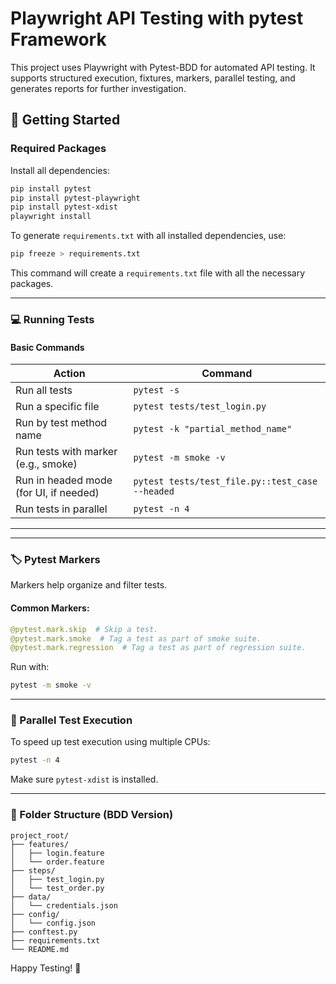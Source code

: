 # Playwright API Testing with pytest Framework

This project uses Playwright with Pytest-BDD for automated API testing. It supports structured execution, fixtures, markers, parallel testing, and generates reports for further investigation.

## 🚀 Getting Started

### Required Packages

Install all dependencies:

```bash
pip install pytest
pip install pytest-playwright
pip install pytest-xdist
playwright install
```

To generate `requirements.txt` with all installed dependencies, use:

```bash
pip freeze > requirements.txt
```

This command will create a `requirements.txt` file with all the necessary packages.

---

### 💻 Running Tests

#### Basic Commands

| Action | Command |
|--------|---------|
| Run all tests | `pytest -s` |
| Run a specific file | `pytest tests/test_login.py` |
| Run by test method name | `pytest -k "partial_method_name"` |
| Run tests with marker (e.g., smoke) | `pytest -m smoke -v` |
| Run in headed mode (for UI, if needed) | `pytest tests/test_file.py::test_case --headed` |
| Run tests in parallel | `pytest -n 4` |



---

---

### 🏷️ Pytest Markers

Markers help organize and filter tests.

#### Common Markers:

```python
@pytest.mark.skip  # Skip a test.
@pytest.mark.smoke  # Tag a test as part of smoke suite.
@pytest.mark.regression  # Tag a test as part of regression suite.
```

Run with:

```bash
pytest -m smoke -v
```

---

### 🔄 Parallel Test Execution

To speed up test execution using multiple CPUs:

```bash
pytest -n 4
```

Make sure `pytest-xdist` is installed.

---

### 📁 Folder Structure (BDD Version)

```plaintext
project_root/
├── features/
│   ├── login.feature
│   └── order.feature
├── steps/
│   ├── test_login.py
│   └── test_order.py
├── data/
│   └── credentials.json
├── config/
│   └── config.json
├── conftest.py
├── requirements.txt
└── README.md
```

Happy Testing! 🚀

